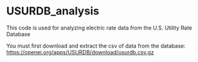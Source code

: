# USURDB_analysis
This code is used for analyzing electric rate data from the U.S. Utility Rate Database

You must first download and extract the csv of data from the database: https://openei.org/apps/USURDB/download/usurdb.csv.gz
